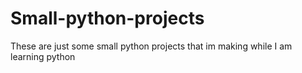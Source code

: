 # Small-python-projects
These are just some small python projects that im making while I am learning python 
